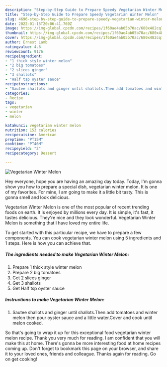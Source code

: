 ```yaml
---
description: "Step-by-Step Guide to Prepare Speedy Vegetarian Winter Melon"
title: "Step-by-Step Guide to Prepare Speedy Vegetarian Winter Melon"
slug: 4696-step-by-step-guide-to-prepare-speedy-vegetarian-winter-melon
date: 2022-01-15T20:06:41.769Z
image: https://img-global.cpcdn.com/recipes/1f60ae4ab05b70ac/680x482cq70/vegetarian-winter-melon-recipe-main-photo.jpg
thumbnail: https://img-global.cpcdn.com/recipes/1f60ae4ab05b70ac/680x482cq70/vegetarian-winter-melon-recipe-main-photo.jpg
cover: https://img-global.cpcdn.com/recipes/1f60ae4ab05b70ac/680x482cq70/vegetarian-winter-melon-recipe-main-photo.jpg
author: Ernest Lamb
ratingvalue: 4.6
reviewcount: 9176
recipeingredient:
- "1 thick style winter melon"
- "2 big tomatoes"
- "2 slices ginger"
- "3 shallots"
- "Half tsp oyster sauce"
recipeinstructions:
- "Sautee shallots and ginger until shallots.Then add tomatoes and winter melon then pour oyster sauce and a little water.Cover and cook until melon cooked."
categories:
- Recipe
tags:
- vegetarian
- winter
- melon

katakunci: vegetarian winter melon 
nutrition: 153 calories
recipecuisine: American
preptime: "PT15M"
cooktime: "PT46M"
recipeyield: "2"
recipecategory: Dessert

---
```



![Vegetarian Winter Melon](https://img-global.cpcdn.com/recipes/1f60ae4ab05b70ac/680x482cq70/vegetarian-winter-melon-recipe-main-photo.jpg)

Hey everyone, hope you are having an amazing day today. Today, I'm gonna show you how to prepare a special dish, vegetarian winter melon. It is one of my favorites. For mine, I am going to make it a little bit tasty. This is gonna smell and look delicious.



Vegetarian Winter Melon is one of the most popular of recent trending foods on earth. It is enjoyed by millions every day. It is simple, it's fast, it tastes delicious. They're nice and they look wonderful. Vegetarian Winter Melon is something that I have loved my entire life.


To get started with this particular recipe, we have to prepare a few components. You can cook vegetarian winter melon using 5 ingredients and 1 steps. Here is how you can achieve that.

<!--inarticleads1-->

##### The ingredients needed to make Vegetarian Winter Melon:

1. Prepare 1 thick style winter melon
1. Prepare 2 big tomatoes
1. Get 2 slices ginger
1. Get 3 shallots
1. Get Half tsp oyster sauce




<!--inarticleads2-->

##### Instructions to make Vegetarian Winter Melon:

1. Sautee shallots and ginger until shallots.Then add tomatoes and winter melon then pour oyster sauce and a little water.Cover and cook until melon cooked.




So that's going to wrap it up for this exceptional food vegetarian winter melon recipe. Thank you very much for reading. I am confident that you will make this at home. There's gonna be more interesting food at home recipes coming up. Don't forget to bookmark this page on your browser, and share it to your loved ones, friends and colleague. Thanks again for reading. Go on get cooking!
